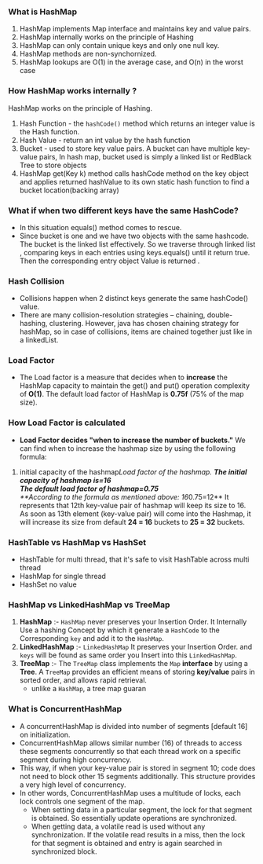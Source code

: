 ### What is HashMap
1.  HashMap implements Map interface and maintains key and value pairs.
2.  HashMap internally works on the principle of Hashing
3.  HashMap can only contain unique keys and only one null key.
4.  HashMap methods are non-synchornized.
5.  HashMap lookups are O(1) in the average case, and  O(n) in the worst case
### How HashMap works internally ?
HashMap works on the principle of Hashing.
1.  Hash Function - the `hashCode()` method which returns an integer value is the Hash function.
2.  Hash Value - return an int value by the hash function
3.  Bucket - used to store key value pairs. A bucket can have multiple key-value pairs, In hash map, bucket used is simply a linked list or RedBlack Tree to store objects
4. HashMap get(Key k) method calls hashCode method on the key object and applies returned hashValue to its own static hash function to find a bucket location(backing array)
### What if when two different keys have the same HashCode?
- In this situation equals() method comes to rescue.
- Since bucket is one and we have two objects with the same hashcode. The bucket is the linked list effectively. So we traverse through linked list , comparing keys in each entries using keys.equals() until it return true. Then the corresponding entry object Value is returned .
### Hash Collision
- Collisions happen when 2 distinct keys generate the same hashCode() value.
- There are many collision-resolution strategies – chaining, double-hashing, clustering. However, java has chosen chaining strategy for hashMap, so in case of collisions, items are chained together just like in a linkedList.
### Load Factor
- The Load factor is a measure that decides when to **increase** the HashMap capacity to maintain the get() and put() operation complexity of **O(1)**. The default load factor of HashMap is **0.75f** (75% of the map size).
### How Load Factor is calculated
- **Load Factor decides "when to increase the number of buckets."**
We can find when to increase the hashmap size by using the following formula:
1.  initial capacity of the hashmap*Load factor of the hashmap.
**The initial capacity of hashmap is=16**  
**The default load factor of hashmap=0.75**  
**According to the formula as mentioned above: 16*0.75=12**
It represents that 12th  key-value pair of hashmap will keep its size to 16. As soon as 13th  element (key-value pair) will come into the Hashmap, it will increase its size from default  **24  = 16**  buckets to  **25  = 32**  buckets.
### HashTable vs HashMap vs HashSet
- HashTable for multi thread, that it's safe to visit HashTable across multi thread
- HashMap for single thread
- HashSet no value
### HashMap vs LinkedHashMap vs TreeMap
1.  **HashMap**  :-  `HashMap`  never preserves your Insertion Order. It Internally Use a hashing Concept by which it generate a  `HashCode`  to the Corresponding  `key`  and add it to the  `HashMap`.
2.  **LinkedHashMap**  :-  `LinkedHashMap`  It preserves your Insertion Order. and  `keys`  will be found as same order you Insert into this  `LinkedHashMap`.
3.  **TreeMap**  :- The  `TreeMap`  class implements the  `Map`  **interface**  by using a  **Tree**. A  `TreeMap`  provides an efficient means of storing  **key/value**  pairs in sorted order, and allows rapid retrieval.
	- unlike a `HashMap`, a tree map guaran
### What is ConcurrentHashMap
- A concurrentHashMap is divided into number of segments [default 16] on initialization.
- ConcurrentHashMap allows similar number (16) of threads to access these segments concurrently so that each thread work on a specific segment during high concurrency.
- This way, if when your key-value pair is stored in segment 10; code does not need to block other 15 segments additionally. This structure provides a very high level of concurrency.
- In other words, ConcurrentHashMap uses a multitude of locks, each lock controls one segment of the map.
	- When setting data in a particular segment, the lock for that segment is obtained. So essentially update operations are synchronized.
	- When getting data, a volatile read is used without any synchronization. If the volatile read results in a miss, then the lock for that segment is obtained and entry is again searched in synchronized block.

<!--stackedit_data:
eyJoaXN0b3J5IjpbMjEyNTczMzIzNyw4OTQ5MDI3NzldfQ==
-->
